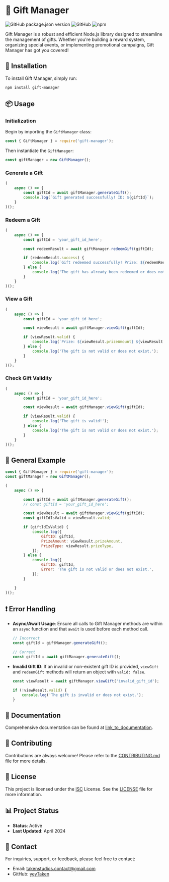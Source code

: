 # 🎁 Gift Manager

![GitHub package.json version](https://img.shields.io/github/package-json/v/yeyTaken/gift-manager)
![GitHub](https://img.shields.io/github/license/yeyTaken/gift-manager)
![npm](https://img.shields.io/npm/v/gift-manager)

Gift Manager is a robust and efficient Node.js library designed to streamline the management of gifts. Whether you're building a reward system, organizing special events, or implementing promotional campaigns, Gift Manager has got you covered!

## 🚀 Installation

To install Gift Manager, simply run:

```bash
npm install gift-manager
```

## 📦 Usage

### Initialization

Begin by importing the `GiftManager` class:

```javascript
const { GiftManager } = require('gift-manager');
```

Then instantiate the `GiftManager`:

```javascript
const giftManager = new GiftManager();
```

### Generate a Gift

```javascript
(
    async () => {
        const giftId = await giftManager.generateGift();
        console.log(`Gift generated successfully! ID: ${giftId}`);
    }
)();
```

### Redeem a Gift

```javascript
(
    async () => {
        const giftId = 'your_gift_id_here';

        const redeemResult = await giftManager.redeemGift(giftId);

        if (redeemResult.success) {
            console.log(`Gift redeemed successfully! Prize: ${redeemResult.prizeAmount} ${redeemResult.prizeType}`);
        } else {
            console.log('The gift has already been redeemed or does not exist.');
        }
    }
)();
```

### View a Gift

```javascript
(
    async () => {
        const giftId = 'your_gift_id_here';

        const viewResult = await giftManager.viewGift(giftId);

        if (viewResult.valid) {
            console.log(`Prize: ${viewResult.prizeAmount} ${viewResult.prizeType}`);
        } else {
            console.log('The gift is not valid or does not exist.');
        }
    }
)();
```

### Check Gift Validity

```javascript
(
    async () => {
        const giftId = 'your_gift_id_here';

        const viewResult = await giftManager.viewGift(giftId);

        if (viewResult.valid) {
            console.log('The gift is valid!');
        } else {
            console.log('The gift is not valid or does not exist.');
        }
    }
)();
```

## 📝 General Example

```javascript
const { GiftManager } = require('gift-manager');
const giftManager = new GiftManager();

(
    async () => {

        const giftId = await giftManager.generateGift();
        // const giftId = 'your_gift_id_here';

        const viewResult = await giftManager.viewGift(giftId);
        const giftIdIsValid = viewResult.valid;

        if (giftIdIsValid) {
            console.log({
                GiftID: giftId,
                PrizeAmount: viewResult.prizeAmount,
                PrizeType: viewResult.prizeType,
            });
        } else {
            console.log({
                GiftID: giftId,
                Error: 'The gift is not valid or does not exist.',
            });
        }

    }
)();

```

## ❗ Error Handling

- **Async/Await Usage**: Ensure all calls to Gift Manager methods are within an `async` function and that `await` is used before each method call.

    ```javascript
    // Incorrect
    const giftId = giftManager.generateGift();

    // Correct
    const giftId = await giftManager.generateGift();
    ```

- **Invalid Gift ID**: If an invalid or non-existent gift ID is provided, `viewGift` and `redeemGift` methods will return an object with `valid: false`.

    ```javascript
    const viewResult = await giftManager.viewGift('invalid_gift_id');
    
    if (!viewResult.valid) {
        console.log('The gift is invalid or does not exist.');
    }
    ```

## 📜 Documentation

Comprehensive documentation can be found at [link_to_documentation](#).

## 🤝 Contributing

Contributions are always welcome! Please refer to the [CONTRIBUTING.md](CONTRIBUTING.md) file for more details.

## 📝 License

This project is licensed under the [ISC](LICENSE) License. See the [LICENSE](LICENSE) file for more information.

## 📊 Project Status

- **Status**: Active
- **Last Updated**: April 2024

## 📧 Contact

For inquiries, support, or feedback, please feel free to contact:

- Email: [takenstudios.contact@gmail.com](mailto:takenstudios.contact@gmail.com)
- GitHub: [yeyTaken](https://github.com/yeyTaken)
